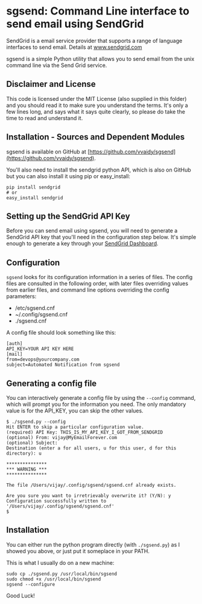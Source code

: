 # sgsend: Command Line interface to send email using SendGrid

SendGrid is a email service provider that supports a range of language interfaces to send email. Details at www.sendgrid.com

sgsend is a simple Python utility that allows you to send email from the unix command line via the Send Grid service.

## Disclaimer and License

This code is licensed under the MIT License (also supplied in this folder) and you should read it to make sure you understand the terms. It's only a few lines long, and says what it says quite clearly, so please do take the time to read and understand it.

## Installation - Sources and Dependent Modules

sgsend is available on GitHub at [https://github.com/vvaidy/sgsend](https://github.com/vvaidy/sgsend).

You'll also need to install the sendgrid python API, which is also on GitHub but you can also install it using pip or easy_install:

```
pip install sendgrid
# or
easy_install sendgrid
```


## Setting up the SendGrid API Key

Before you can send email using sgsend, you will need to generate a SendGrid API key that you'll need in the configuration step below. It's simple enough to generate a key through your [SendGrid Dashboard](https://app.sendgrid.com/settings/api_keys).

## Configuration

`sgsend` looks for its configuration information in a series of files. The config files are consulted in the following order, with later files overriding values from earlier files, and command line options overriding the config parameters:

* /etc/sgsend.cnf
* ~/.config/sgsend.cnf
* ./sgsend.cnf

A config file should look something like this:

```
[auth]
API_KEY=YOUR API KEY HERE
[mail]
from=devops@yourcompany.com
subject=Automated Notification from sgsend
```

## Generating a config file

You can interactively generate a config file by using the `--config` command, which will prompt you for the information you need. The only mandatory value is for the API_KEY, you can skip the other values.

```
$ ./sgsend.py --config
Hit ENTER to skip a particular configuration value.
(required) API Key: THIS_IS_MY_API_KEY_I_GOT_FROM_SENDGRID
(optional) From: vijay@MyEmailForever.com
(optional) Subject:
Destination (enter a for all users, u for this user, d for this directory): u

***************
*** WARNING ***
***************

The file /Users/vijay/.config/sgsend/sgsend.cnf already exists.

Are you sure you want to irretrievably overwrite it? (Y/N): y
Configuration successfully written to '/Users/vijay/.config/sgsend/sgsend.cnf'
$
```

## Installation

You can either run the python program directly (with `./sgsend.py`) as I showed you above, or just put it someplace in your PATH.

This is what I usually do on a new machine:

```
sudo cp ./sgsend.py /usr/local/bin/sgsend
sudo chmod +x /usr/local/bin/sgsend
sgsend --configure
```

Good Luck!

